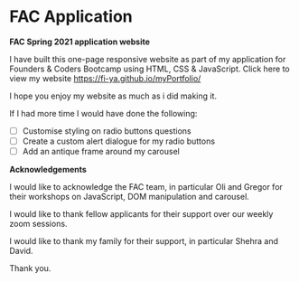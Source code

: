 # FAC Application

**FAC Spring 2021 application website**

I have built this one-page responsive website as part of my application for Founders & Coders Bootcamp using HTML, CSS & JavaScript.
Click here to view my website https://fi-ya.github.io/myPortfolio/

I hope you enjoy my website as much as i did making it.

If I had more time I would have done the following:

 - [ ] Customise styling on radio buttons questions  
 - [ ] Create a custom alert dialogue for my radio buttons  
 - [ ] Add an antique frame around
       my carousel

**Acknowledgements**

I would like to acknowledge the FAC team, in particular Oli and Gregor for their workshops on JavaScript, DOM manipulation and carousel.

I would like to thank fellow applicants for their support over our weekly zoom sessions.

I would like to thank my family for their support, in particular Shehra and David.

Thank you.

